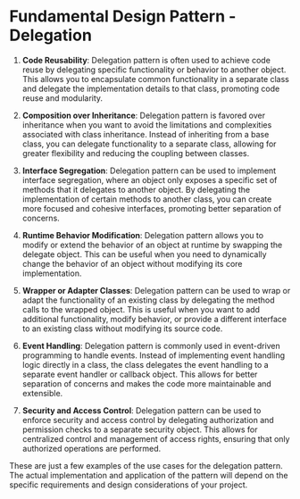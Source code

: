 # Fundamental Design Pattern - Delegation

1. **Code Reusability**: Delegation pattern is often used to achieve code reuse by delegating specific functionality or behavior to another object. This allows you to encapsulate common functionality in a separate class and delegate the implementation details to that class, promoting code reuse and modularity.

2. **Composition over Inheritance**: Delegation pattern is favored over inheritance when you want to avoid the limitations and complexities associated with class inheritance. Instead of inheriting from a base class, you can delegate functionality to a separate class, allowing for greater flexibility and reducing the coupling between classes.

3. **Interface Segregation**: Delegation pattern can be used to implement interface segregation, where an object only exposes a specific set of methods that it delegates to another object. By delegating the implementation of certain methods to another class, you can create more focused and cohesive interfaces, promoting better separation of concerns.

4. **Runtime Behavior Modification**: Delegation pattern allows you to modify or extend the behavior of an object at runtime by swapping the delegate object. This can be useful when you need to dynamically change the behavior of an object without modifying its core implementation.

5. **Wrapper or Adapter Classes**: Delegation pattern can be used to wrap or adapt the functionality of an existing class by delegating the method calls to the wrapped object. This is useful when you want to add additional functionality, modify behavior, or provide a different interface to an existing class without modifying its source code.

6. **Event Handling**: Delegation pattern is commonly used in event-driven programming to handle events. Instead of implementing event handling logic directly in a class, the class delegates the event handling to a separate event handler or callback object. This allows for better separation of concerns and makes the code more maintainable and extensible.

7. **Security and Access Control**: Delegation pattern can be used to enforce security and access control by delegating authorization and permission checks to a separate security object. This allows for centralized control and management of access rights, ensuring that only authorized operations are performed.

These are just a few examples of the use cases for the delegation pattern. The actual implementation and application of the pattern will depend on the specific requirements and design considerations of your project.